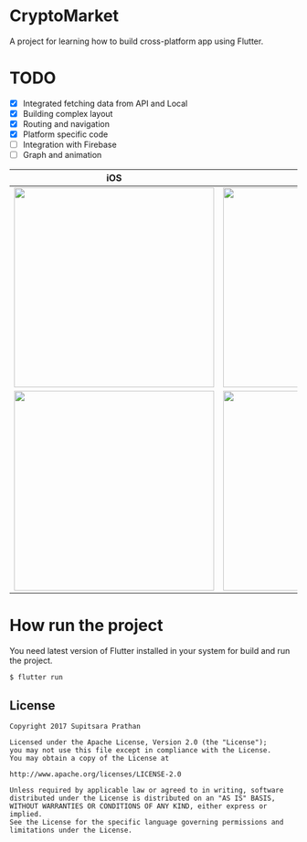 # CryptoMarket

A project for learning how to build cross-platform app using Flutter.

# TODO
- [x] Integrated fetching data from API and Local
- [x] Building complex layout
- [x] Routing and navigation
- [x] Platform specific code
- [ ] Integration with Firebase
- [ ] Graph and animation

| iOS | Android |
| --- | ------- |
| <img src="https://github.com/prathanbomb/crypto_market/blob/master/screenshot/screenshot_ios.png" width="350"/> | <img src="https://github.com/prathanbomb/crypto_market/blob/master/screenshot/screenshot_android.png" width="350"/> |
| <img src="https://github.com/prathanbomb/crypto_market/blob/master/screenshot/screenshot_ios_2.png" width="350"/> | <img src="https://github.com/prathanbomb/crypto_market/blob/master/screenshot/screenshot_android_2.png" width="350"/> |

# How run the project

You need latest version of Flutter installed in your system for build and run the project.

```shell
$ flutter run
```

License
-------

```
Copyright 2017 Supitsara Prathan

Licensed under the Apache License, Version 2.0 (the "License");
you may not use this file except in compliance with the License.
You may obtain a copy of the License at

http://www.apache.org/licenses/LICENSE-2.0

Unless required by applicable law or agreed to in writing, software
distributed under the License is distributed on an "AS IS" BASIS,
WITHOUT WARRANTIES OR CONDITIONS OF ANY KIND, either express or implied.
See the License for the specific language governing permissions and
limitations under the License.
```
